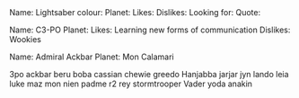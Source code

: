 ##

Name:
Lightsaber colour:
Planet:
Likes:
Dislikes:
Looking for:
Quote:

Name: C3-PO
Planet:
Likes: Learning new forms of communication
Dislikes: Wookies

Name: Admiral Ackbar
Planet: Mon Calamari

3po
ackbar
beru
boba
cassian
chewie
greedo
Hanjabba
jarjar
jyn
lando
leia
luke
maz
mon
nien
padme
r2
rey
stormtrooper
Vader
yoda
anakin
